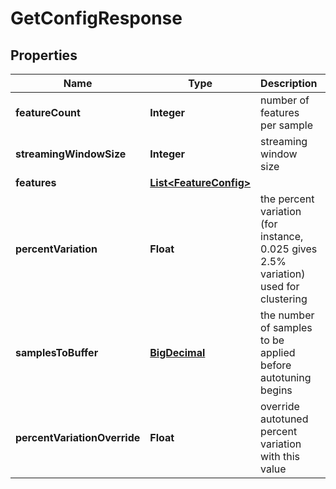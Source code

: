 # GetConfigResponse

## Properties
Name | Type | Description | Notes
------------ | ------------- | ------------- | -------------
**featureCount** | **Integer** | number of features per sample | 
**streamingWindowSize** | **Integer** | streaming window size | 
**features** | [**List&lt;FeatureConfig&gt;**](FeatureConfig.md) |  | 
**percentVariation** | **Float** | the percent variation (for instance, 0.025 gives 2.5% variation) used for clustering | 
**samplesToBuffer** | [**BigDecimal**](BigDecimal.md) | the number of samples to be applied before autotuning begins | 
**percentVariationOverride** | **Float** | override autotuned percent variation with this value |  [optional]
